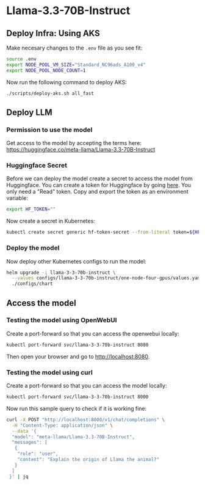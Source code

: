 # Llama-3.3-70B-Instruct

## Deploy Infra: Using AKS

Make necesary changes to the `.env` file as you see fit:

```bash
source .env
export NODE_POOL_VM_SIZE="Standard_NC96ads_A100_v4"
export NODE_POOL_NODE_COUNT=1
```

Now run the following command to deploy AKS:

```bash
./scripts/deploy-aks.sh all_fast
```

## Deploy LLM

### Permission to use the model

Get access to the model by accepting the terms here: <https://huggingface.co/meta-llama/Llama-3.3-70B-Instruct>

### Huggingface Secret

Before we can deploy the model create a secret to access the model from Huggingface. You can create a token for Huggingface by going [here](https://huggingface.co/settings/tokens). You only need a "Read" token. Copy and export the token as an environment variable:

```bash
export HF_TOKEN=""
```

Now create a secret in Kubernetes:

```bash
kubectl create secret generic hf-token-secret --from-literal token=${HF_TOKEN}
```

### Deploy the model

Now deploy other Kubernetes configs to run the model:

```bash
helm upgrade -i llama-3-3-70b-instruct \
  --values configs/llama-3-3-70b-instruct/one-node-four-gpus/values.yaml \
  ./configs/chart
```

## Access the model

### Testing the model using OpenWebUI

Create a port-forward so that you can access the openwebui locally:

```bash
kubectl port-forward svc/llama-3-3-70b-instruct 8080
```

Then open your browser and go to [http://localhost:8080](http://localhost:8080).

### Testing the model using curl

Create a port-forward so that you can access the model locally:

```bash
kubectl port-forward svc/llama-3-3-70b-instruct 8000
```

Now run this sample query to check if it is working fine:

```bash
curl -X POST "http://localhost:8000/v1/chat/completions" \
  -H "Content-Type: application/json" \
  --data '{
  "model": "meta-llama/Llama-3.3-70B-Instruct",
  "messages": [
   {
    "role": "user",
    "content": "Explain the origin of Llama the animal?"
   }
  ]
 }' | jq
```
